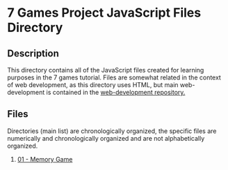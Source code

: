 # 7 Games Project JavaScript Files Directory

## Description

This directory contains all of the JavaScript files created for learning purposes in the 7 games tutorial. Files are somewhat related in the context of web development, as this directory uses HTML, but main web-development is contained in the [web-development repository.](https://github.com/afshaalzubair/web-development)

## Files

Directories (main list) are chronologically organized, the specific files are numerically and chronologically organized and are not alphabetically organized.

1. [01 - Memory Game]()